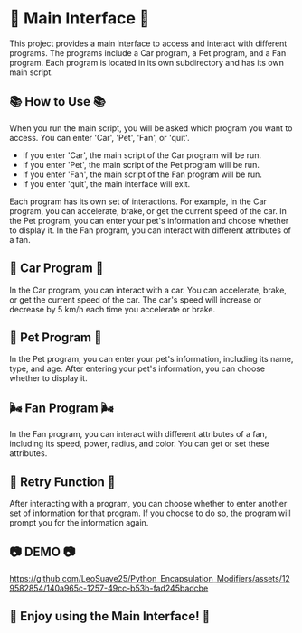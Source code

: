 # 🚀 Main Interface 🚀

This project provides a main interface to access and interact with different programs. The programs include a Car program, a Pet program, and a Fan program. Each program is located in its own subdirectory and has its own main script.

## 📚 How to Use 📚

When you run the main script, you will be asked which program you want to access. You can enter 'Car', 'Pet', 'Fan', or 'quit'.

- If you enter 'Car', the main script of the Car program will be run.
- If you enter 'Pet', the main script of the Pet program will be run.
- If you enter 'Fan', the main script of the Fan program will be run.
- If you enter 'quit', the main interface will exit.

Each program has its own set of interactions. For example, in the Car program, you can accelerate, brake, or get the current speed of the car. In the Pet program, you can enter your pet's information and choose whether to display it. In the Fan program, you can interact with different attributes of a fan.

## 🚗 Car Program 🚗

In the Car program, you can interact with a car. You can accelerate, brake, or get the current speed of the car. The car's speed will increase or decrease by 5 km/h each time you accelerate or brake.

## 🐾 Pet Program 🐾

In the Pet program, you can enter your pet's information, including its name, type, and age. After entering your pet's information, you can choose whether to display it.

## 🌬️ Fan Program 🌬️

In the Fan program, you can interact with different attributes of a fan, including its speed, power, radius, and color. You can get or set these attributes.

## 🔄 Retry Function 🔄

After interacting with a program, you can choose whether to enter another set of information for that program. If you choose to do so, the program will prompt you for the information again.
## 📷 DEMO 📷

https://github.com/LeoSuave25/Python_Encapsulation_Modifiers/assets/129582854/140a965c-1257-49cc-b53b-fad245badcbe

## 🎉 Enjoy using the Main Interface! 🎉
